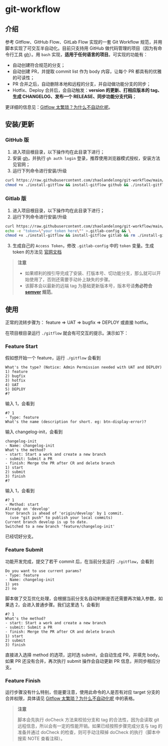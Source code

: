 # git-workflow

## 介绍
参考 Gitflow、GitHub Flow、GitLab Flow 实现的一套 Git Workflow 规范，并用脚本实现了可交互半自动化。目前只支持用 GitHub 做代码管理的项目（因为有命令行工具 [gh](https://cli.github.com/)）。用 `bash` 实现，**适用于任何语言的项目**。可实现的功能有：
- 自动创建符合规范的分支；
- 自动创建 PR，并提取 commit list 作为 body 内容，让每个 PR 都具有的优雅的可读性；
- PR 合并之后，自动删除本地和远程的分支，并自动做功能分支的同步；
- Hotfix、Deploy 合并后，会自动触发：**version 的更新、打相应版本的 tag、生成 CHANGELOG、发布一个 RELEASE、同步功能分支代码**；

更详细的信息见：[Gitflow 太繁琐？为什么不自动化呢](https://juejin.cn/post/7056410651563917326)。

## 安装/更新

### GitHub 版
1. 进入项目根目录，以下操作均在此目录下进行；
2. 安装 [gh](https://cli.github.com/)，并执行 `gh auth login` 登录，推荐使用浏览器模式授权，安装方法见官网；
3. 运行下列命令进行安装/升级
```bash
curl https://raw.githubusercontent.com/zhaolandelong/git-workflow/main/install-gitflow >install-gitflow && \
chmod +x ./install-gitflow && install-gitflow github && ./install-gitflow
```

### Gitlab 版
1. 进入项目根目录，以下操作均在此目录下进行；
2. 运行下列命令进行安装/升级
```bash
curl https://raw.githubusercontent.com/zhaolandelong/git-workflow/main/install-gitflow >install-gitflow && \
echo -e "token=\"your token here\"" >.gitlab-config && \
chmod +x ./install-gitflow && install-gitflow gitlab && rm ./install-gitflow
```
3. 生成自己的 `Access Token`，修改 `.gitlab-config` 中的 `token` 变量。生成 token 的方法见 [官网文档](https://docs.gitlab.com/ee/user/profile/personal_access_tokens.html#create-a-personal-access-token)

> **注意**
> - 如果顺利的按引导完成了安装、打版本号、切功能分支，那么就可以开始使用了，否则还需要手动补上缺失的步骤。
> - 该脚本会以最新的远端 tag 为基础更新版本号，版本号请**务必符合 [semver](https://semver.org/) 规范**。

## 使用
正常的流转步骤为： feature => UAT => bugfix => DEPLOY 或直接 hotfix。

在项目根目录运行 `./gitflow` 就会有可交互的提示。演示如下：
### Feature Start
假如想开始一个 feature，运行 `./gitflow` 会看到
```
What's the type? (Notice: Admin Permission needed with UAT and DEPLOY)
1) feature
2) bugfix
3) hotfix
4) UAT
5) DEPLOY
#?
```
输入 1，会看到
```
#? 1
- Type: feature
What's the name (description for short. eg: btn-display-error)?
```
输入 changelog-init，会看到
```
changelog-init
- Name: changelog-init
What's the method?
- start: Start a work and create a new branch
- submit: Submit a PR
- finish: Merge the PR after CR and delete branch
1) start
2) submit
3) finish
#?
```
输入 1，会看到
```
#? 1
- Method: start
Already on 'develop'
Your branch is ahead of 'origin/develop' by 1 commit.
  (use "git push" to publish your local commits)
Current branch develop is up to date.
Switched to a new branch 'feature/changelog-init'
```
已经切好分支。

### Feature Submit
功能开发完成，提交了若干 commit 后，在当前分支运行 `./gitflow`，会看到
```
Do you want to use current params?
- Type: feature
- Name: changelog-init
1) yes
2) no
```
脚本做了交互优化处理，会根据当前分支名自动判断是否还需要再次输入参数，如果选 2，会进入普通步骤。我们这里选 1，会看到
```
#? 1
What's the method?
- start: Start a work and create a new branch
- submit: Submit a PR
- finish: Merge the PR after CR and delete branch
1) start
2) submit
3) finish
```
直接进入选择 method 的选项，这时选 submit，会自动生成 PR，并填充 body。如果 PR 还没有合并，再次执行 submit 操作会自动更新 PR 信息，并同步相应分支。

### Feature Finish
运行步骤没有什么特别，但是要注意，使用此命令的人是否有对应 target 分支的合并权限，具体请见 [Gitflow 太繁琐？为什么不自动化呢](https://juejin.cn/post/7056410651563917326) 中的表格。
> **注意**
> 
> 脚本会先执行 doCheck 方法来校验分支和 tag 的合法性，因为会读取 git 远程信息，所以会有一定的性能开销。如果已经按照步骤完成分支与 tag 的准备并通过 doCheck 的检查，则可手动注释掉 doCheck 的执行（脚本中搜索 NOTE 查看注释）。
